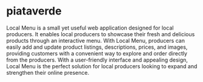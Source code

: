 # piataverde
Local Menu is a small yet useful web application designed for local producers. It enables local producers to showcase their fresh and delicious products through an interactive menu. With Local Menu, producers can easily add and update product listings, descriptions, prices, and images, providing customers with a convenient way to explore and order directly from the producers. With a user-friendly interface and appealing design, Local Menu is the perfect solution for local producers looking to expand and strengthen their online presence.
